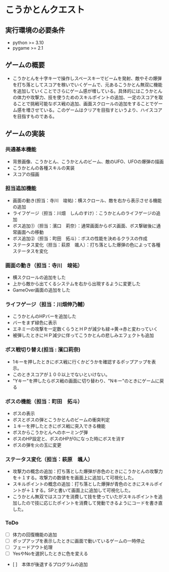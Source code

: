 # こうかとんクエスト
## 実行環境の必要条件
* python >= 3.10
* pygame >= 2.1

## ゲームの概要
* こうかとんを十字キーで操作しスペースキーでビームを発射、敵やその爆弾を打ち落としてスコアを稼いでいくゲームで、元あるこうかとん無双に機能を追加していくことでさらにゲーム感が増している。具体的にはこうかとんの体力や攻撃力、技を使うためのスキルポイントの追加、一定のスコアを取ることで挑戦可能なボス戦の追加、画面スクロールの追加をすることでゲーム感を増させている。このゲームはクリアを目指すというより、ハイスコアを目指すものである。

## ゲームの実装

### 共通基本機能
* 背景画像、こうかとん、こうかとんのビーム、敵のUFO、UFOの爆弾の描画
* こうかとんの各種スキルの実装
* スコアの描画

### 担当追加機能
* 画面の動き(担当：寺川　竣祐)：横スクロール、敵を右から表示させる機能の追加
* ライフゲージ（担当：川畑　しんのすけ）：こうかとんのライフゲージの追加
* ボス追加⓵（担当：濱口　莉奈）：通常画面からボス画面、ボス撃破後に通常画面への移動
* ボス追加⓶（担当：町田　拓斗）：ボスの性能を決めるクラスの作成
* ステータス変化（担当：萩原　颯人）：打ち落とした爆弾の色によって各種ステータスを変化

### 画面の動き（担当：寺川　竣祐）
* 横スクロールの追加をした
* 上から敵から出てくるシステムを右から出現するように変更した
* GameOver画面の追加をした

### ライフゲージ（担当：川畑伸乃輔）
* こうかとんのHPバーを追加した
* バーをまず緑色に表示
* エネミーの攻撃を一定数くらうとＨＰが減少も緑→黄→赤と変わっていく
* 被弾したときにＨＰ減少に伴ってこうかとんの悲しみエフェクトも追加

### ボス戦切り替え(担当 : 濱口莉奈)
* 1キーを押したときにボス戦に行くかどうかを確認するポップアップを表示。
* このときスコアが１００以上でないといけない。
* "Yキー"を押したらボス戦の画面に切り替わり、"Nキー"のときにゲームに戻る

### ボスの機能（担当：町田　拓斗）
* ボスの表示
* ボスとボスの弾とこうかとんのビームの衝突判定
* １キーを押したときにボス戦に突入できる機能
* ボスからこうかとんへのホーミング弾
* ボスのHP設定と、ボスのHPが0になった時にボスを消す
* ボスの弾を火の玉に変更

### ステータス変化（担当：萩原　颯人）
* 攻撃力の概念の追加：打ち落とした爆弾が赤色のときにこうかとんの攻撃力を＋１する。攻撃力の数値をを画面上に追加して可視化した。
* スキルポイントの概念の追加：打ち落とした爆弾が青色のときにスキルポイントが＋１する。SPと書いて画面上に追加して可視化した。
* こうかとん無双ではスコアを消費して技を使っていたがスキルポイントを追加したので技に応じたポイントを消費して発動できるようにコードを書き直した。

### ToDo
- [ ] 体力の回復機能の追加
- [ ] ポップアップを表示したときに画面で動いているゲームの一時停止
- [ ] フェードアウト処理
- [ ] YesやNoを選択したときに色を変える
- [ ]　本体が後退するプログラムの追加


